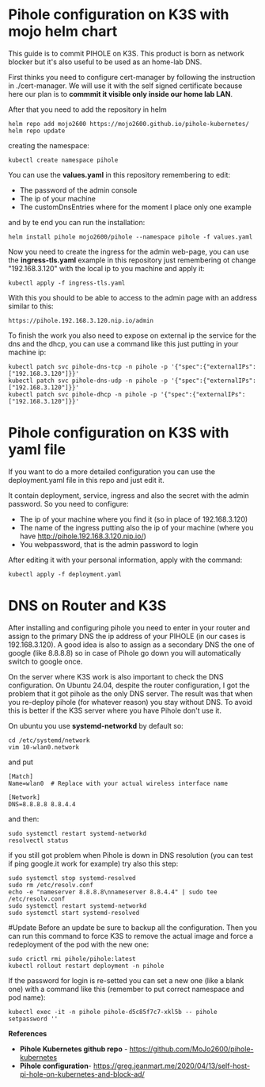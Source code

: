 # Pihole configuration on K3S with mojo helm chart
This guide is to commit PIHOLE on K3S. This product is born as network blocker but it's also useful to be used as an home-lab DNS.

First thinks you need to configure cert-manager by following the instruction in ./cert-manager. We will use it with the self signed certificate because here our plan is to **commmit it visible only inside our home lab LAN**.

After that you need to add the repository in helm

```
helm repo add mojo2600 https://mojo2600.github.io/pihole-kubernetes/
helm repo update
```

creating the namespace:
```
kubectl create namespace pihole
```
You can use the **values.yaml** in this repository remembering to edit:
* The password of the admin console
* The ip of your machine
* The customDnsEntries where for the moment I place only one example

and by te end you can run the installation:
```
helm install pihole mojo2600/pihole --namespace pihole -f values.yaml
```
Now you need to create the ingress for the admin web-page, you can use the **ingress-tls.yaml** example in this repository just remembering ot change "192.168.3.120" with the local ip to you machine and apply it:

```
kubectl apply -f ingress-tls.yaml
```

With this you should to be able to access to the admin page with an address similar to this:
```
https://pihole.192.168.3.120.nip.io/admin
```

To finish the work you also need to expose on external ip the service for the dns and the dhcp, you can use a command like this just putting in your machine ip:
```
kubectl patch svc pihole-dns-tcp -n pihole -p '{"spec":{"externalIPs":["192.168.3.120"]}}'
kubectl patch svc pihole-dns-udp -n pihole -p '{"spec":{"externalIPs":["192.168.3.120"]}}'
kubectl patch svc pihole-dhcp -n pihole -p '{"spec":{"externalIPs":["192.168.3.120"]}}'
```

# Pihole configuration on K3S with yaml file
If you want to do a more detailed configuration you can use the deployment.yaml file in this repo and just edit it.

It contain deployment, service, ingress and also the secret with the admin password. So you need to configure:
* The ip of your machine where you find it (so in place of 192.168.3.120)
* The name of the ingress putting also the ip of your machine (where you have http://pihole.192.168.3.120.nip.io/)
* You webpassword, that is the admin password to login

After editing it with your personal information, apply with the command:
```
kubectl apply -f deployment.yaml
```


# DNS on Router and K3S
After installing and configuring pihole you need to enter in your router and assign to the primary DNS the ip address of your PIHOLE (in our cases is 192.168.3.120). A good idea is also to assign as a secondary DNS the one of google (like 8.8.8.8) so in case of Pihole go down you will automatically switch to google once.

On the server where K3S work is also important to check the DNS configuration. On Ubuntu 24.04, despite the router configuration, I got the problem that it got pihole as the only DNS server. The result was that when you re-deploy pihole (for whatever reason) you stay without DNS. To avoid this is better if the K3S server where you have Pihole don't use it.

On ubuntu you use **systemd-networkd** by default so:
```
cd /etc/systemd/network
vim 10-wlan0.network
```

and put
```
[Match]
Name=wlan0  # Replace with your actual wireless interface name

[Network]
DNS=8.8.8.8 8.8.4.4
```

and then:
```
sudo systemctl restart systemd-networkd
resolvectl status
```

if you still got problem when Pihole is down in DNS resolution (you can test if ping google.it work for example) try also this step:
```
sudo systemctl stop systemd-resolved 
sudo rm /etc/resolv.conf 
echo -e "nameserver 8.8.8.8\nnameserver 8.8.4.4" | sudo tee /etc/resolv.conf
sudo systemctl restart systemd-networkd
sudo systemctl start systemd-resolved 
```

#Update
Before an update be sure to backup all the configuration. Then you can run this command to force K3S to remove the actual image and force a redeployment of the pod with the new one:
```
sudo crictl rmi pihole/pihole:latest
kubectl rollout restart deployment -n pihole
```

If the password for login is re-setted you can set a new one (like a blank one) with a command like this (remember to put correct namespace and pod name):
```
kubectl exec -it -n pihole pihole-d5c85f7c7-xkl5b -- pihole setpassword ''
```


**References**
* **Pihole Kubernetes github repo** - https://github.com/MoJo2600/pihole-kubernetes
* **Pihole configuration**- https://greg.jeanmart.me/2020/04/13/self-host-pi-hole-on-kubernetes-and-block-ad/

